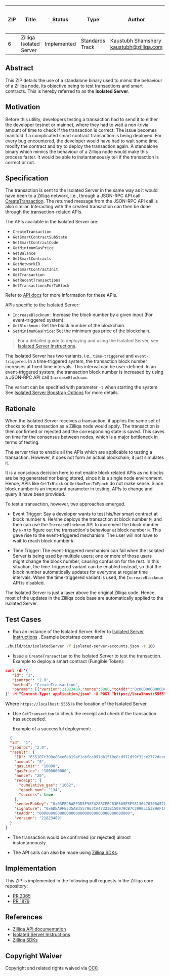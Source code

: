 |  ZIP | Title | Status| Type | Author | Created (yyyy-mm-dd) | Updated (yyyy-mm-dd)|
|--|--|--|--| -- | -- | -- |
| 6  | Zilliqa Isolated Server | Implemented | Standards Track  | Kaustubh Shamshery <kaustubh@zilliqa.com>| 2020-05-06 | 2020-07-01 |

## Abstract

This ZIP details the use of a standalone binary used to mimic the behaviour of a Zilliqa node, its objective being to test transactions and smart contracts. This is hereby referred to as the **Isolated Server**.

## Motivation

Before this utility, developers testing a transaction had to send it to either the developer testnet or mainnet, where they had to wait a non-trivial amount of time to check if the transaction is correct. The issue becomes manifold if a complicated smart contract transaction is
being deployed. For every bug encountered, the developer would have had to wait some time, modify the contract and try to deploy the transaction again. A standalone binary which mimics the behaviour of a Zilliqa node would make this process faster. It would be able to instantaneously tell if the transaction is correct or not.

## Specification

The transaction is sent to the Isolated Server in the same way as it would have been to a Zilliqa network, i.e., through a JSON-RPC API call [CreateTransaction](https://apidocs.zilliqa.com/#createtransaction). The returned message from the JSON-RPC API call is also similar. Interacting with the created transaction can then be done through the transaction-related APIs.

The APIs available in the Isolated Server are:

* `CreateTransaction`
* `GetSmartContractSubState`
* `GetSmartContractCode`
* `GetMinimumGasPrice`
* `GetBalance`
* `GetSmartContracts`
* `GetNetworkID`
* `GetSmartContractInit`
* `GetTransaction`
* `GetRecentTransactions`
* `GetTransactionsForTxBlock`

Refer to [API docs](https://apidocs.zilliqa.com) for more information for these APIs.

APIs specific to the Isolated Server:

* `IncreaseBlocknum` : Increase the block number by a given input (For event-triggered system).
* `GetBlocknum` : Get the block number of the blockchain.
* `SetMinimumGasPrice`: Set the minimum gas price of the blockchain.

> For a detailed guide to deploying and using the Isolated Server, see [Isolated Server Instructions](https://github.com/Zilliqa/Zilliqa/blob/master/ISOLATED_SERVER_setup.md).

The Isolated Server has two variants, i.e., `time-triggered` and `event-triggered`.
In a time-triggered system, the transaction block number increases at fixed time intervals. This interval can be user-defined.
In an event-triggered system, the transaction block number is increased by using a JSON-RPC API call `IncreaseBlocknum`.

The variant can be specified with parameter `-t` when starting the system. See [Isolated Server Boostrap Options](https://github.com/Zilliqa/Zilliqa/blob/master/ISOLATED_SERVER_setup.md#bootstrap-options) for more details.

## Rationale

When the Isolated Server receives a transaction, it applies the same set of checks to the transaction as a Zilliqa node would apply. The transaction is then confirmed or rejected and the corresponding state is saved. This saves on time for the consensus between nodes, which is a major bottleneck in terms of testing.

The server tries to enable all the APIs which are applicable to testing a transaction. However, it does not form an actual blockchain; it just simulates it.

It is a conscious decision here to not enable block related APIs as no blocks are being generated nor being stored, since it is a single node environment. Hence, APIs like `GetTxBlock` or `GetNumTxnsTxEpoch` do not make sense. Since block number is an important parameter in testing, APIs to change and query it have been provided.

To test a transaction, however, two approaches emerged.

* Event Trigger: Say a developer wants to test his/her smart contract at block number `N`. He/she deploys the transaction at block number `M`, and then can use the `IncreaseBlocknum` API to increment the block number by
`N-M` to figure out the transaction's behaviour at block number `N`. This gave rise to the event-triggered mechanism. The user will not have to wait to reach block number `N`.

* Time Trigger: The event-triggered mechanism can fail when the Isolated Server is being used by multiple users; one or more of those users might change the block number, causing confusion for the rest. In this situation, the time-triggered variant can be enabled instead, so that the block number automatically updates for everyone at regular time intervals. When the time-triggered variant is used, the `IncreaseBlocknum` API is disabled.

The Isolated Server is just a layer above the original Zilliqa code. Hence, most of the updates in the Zilliqa code base are automatically applied to the Isolated Server.

## Test Cases

- Run an instance of the Isolated Server. Refer to [Isolated Server Instructions](https://github.com/Zilliqa/Zilliqa/blob/master/ISOLATED_SERVER_setup.md)
. Example bootstrap command:

```bash
./build/bin/isolatedServer -f isolated-server-accounts.json -t 100
```

- Issue a `CreateTransaction` to the Isolated Server to test the transaction. Example to deploy a smart contract (Fungible Token):

 ```json
curl -d '{
    "id": "1",
    "jsonrpc": "2.0",
    "method": "CreateTransaction",
    "params": [{"version":21823489,"nonce":3980,"toAddr":"0x0000000000000000000000000000000000000000","amount":"0","pubKey":"0246e7178dc8253201101e18fd6f6eb9972451d121fc57aa2a06dd5c111e58dc6a","gasPrice":"1000000000","gasLimit":"10000","code":"scilla_version 0\n\n(* This contract implements a fungible token interface a la ERC20.*)\n\n(***************************************************)\n(*               Associated library                *)\n(***************************************************)\nlibrary FungibleToken\n\nlet min_int =\n  fun (a : Uint128) =\u003e fun (b : Uint128) =\u003e\n  let alt = builtin lt a b in\n  match alt with\n  | True =\u003e\n    a\n  | False =\u003e\n    b\n  end\n\nlet le_int =\n  fun (a : Uint128) =\u003e fun (b : Uint128) =\u003e\n    let x = builtin lt a b in\n    match x with\n    | True =\u003e True\n    | False =\u003e\n      let y = builtin eq a b in\n      match y with\n      | True =\u003e True\n      | False =\u003e False\n      end\n    end\n\n\n(***************************************************)\n(*             The contract definition             *)\n(***************************************************)\n\ncontract FungibleToken\n(owner : ByStr20,\n total_tokens : Uint128,\n decimals : Uint32,\n name : String,\n symbol : String)\n\n(* Initial balance is not stated explicitly: it's initialized when creating the contract. *)\n\nfield balances : Map ByStr20 Uint128 =\n  let m = Emp ByStr20 Uint128 in\n    builtin put m owner total_tokens\nfield allowed : Map ByStr20 (Map ByStr20 Uint128) = Emp ByStr20 (Map ByStr20 Uint128)\n\ntransition BalanceOf (tokenOwner : ByStr20)\n  bal \u003c- balances[tokenOwner];\n  match bal with\n  | Some v =\u003e\n\te = {_eventname : \"BalanceOf\"; address : tokenOwner; balance : v};\n\tevent e\n  | None =\u003e\n\te = {_eventname : \"BalanceOf\"; address : tokenOwner; balance : Uint128 0};\n    event e\n  end\nend\n\ntransition TotalSupply ()\n  e = {_eventname : \"TotalSupply\"; caller : _sender; balance : total_tokens};\n  event e\nend\n\ntransition Transfer (to : ByStr20, tokens : Uint128)\n  bal \u003c- balances[_sender];\n  match bal with\n  | Some b =\u003e\n    can_do = le_int tokens b;\n    match can_do with\n    | True =\u003e\n      (* subtract tokens from _sender and add it to \"to\" *)\n      new_sender_bal = builtin sub b tokens;\n      balances[_sender] := new_sender_bal;\n\n      (* Adds tokens to \"to\" address *)\n      to_bal \u003c- balances[to];\n      new_to_bal = match to_bal with\n      | Some x =\u003e builtin add x tokens\n      | None =\u003e tokens\n      end;\n\n  \t  balances[to] := new_to_bal;\n      e = {_eventname : \"TransferSuccess\"; sender : _sender; recipient : to; amount : tokens};\n      event e\n    | False =\u003e\n      (* balance not sufficient. *)\n      e = {_eventname : \"TransferFailure\"; sender : _sender; recipient : to; amount : Uint128 0};\n      event e\n    end\n  | None =\u003e\n    (* no balance record, can't transfer *)\n  \te = {_eventname : \"TransferFailure\"; sender : _sender; recipient : to; amount : Uint128 0};\n    event e\n  end\nend\n\ntransition TransferFrom (from : ByStr20, to : ByStr20, tokens : Uint128)\n  bal \u003c- balances[from];\n  (* Check if _sender has been authorized by \"from\" *)\n  sender_allowed_from \u003c- allowed[from][_sender];\n  match bal with\n  | Some a =\u003e\n    match sender_allowed_from with\n    | Some b =\u003e\n        (* We can only transfer the minimum of available or authorized tokens *)\n        t = min_int a b;\n        can_do = le_int tokens t;\n        match can_do with\n        | True =\u003e\n            (* tokens is what we should subtract from \"from\" and add to \"to\" *)\n            new_from_bal = builtin sub a tokens;\n            balances[from] := new_from_bal;\n            to_bal \u003c- balances[to];\n            match to_bal with\n            | Some tb =\u003e\n                new_to_bal = builtin add tb tokens;\n                balances[to] := new_to_bal\n            | None =\u003e\n                (* \"to\" has no balance. So just set it to tokens *)\n                balances[to] := tokens\n            end;\n            (* reduce \"allowed\" by \"tokens\" *)\n            new_allowed = builtin sub b tokens;\n            allowed[from][_sender] := new_allowed;\n            e = {_eventname : \"TransferFromSuccess\"; sender : from; recipient : to; amount : tokens};\n            event e\n        | False =\u003e\n            e = {_eventname : \"TransferFromFailure\"; sender : from; recipient : to; amount : Uint128 0};\n            event e\n        end\n    | None =\u003e\n        e = {_eventname : \"TransferFromFailure\"; sender : from; recipient : to; amount : Uint128 0};\n        event e\n    end\n  | None =\u003e\n\te = {_eventname : \"TransferFromFailure\"; sender : from; recipient : to; amount : Uint128 0};\n\tevent e\n  end\nend\n\ntransition Approve (spender : ByStr20, tokens : Uint128)\n  allowed[_sender][spender] := tokens;\n  e = {_eventname : \"ApproveSuccess\"; approver : _sender; spender : spender; amount : tokens};\n  event e\nend\n\ntransition Allowance (tokenOwner : ByStr20, spender : ByStr20)\n  spender_allowance \u003c- allowed[tokenOwner][spender];\n  match spender_allowance with\n  | Some n =\u003e\n      e = {_eventname : \"Allowance\"; owner : tokenOwner; spender : spender; amount : n};\n      event e\n  | None =\u003e\n      e = {_eventname : \"Allowance\"; owner : tokenOwner; spender : spender; amount : Uint128 0};\n      event e\n  end\nend","data":"[{\"vname\":\"_scilla_version\",\"type\":\"Uint32\",\"value\":\"0\"},{\"vname\":\"owner\",\"type\":\"ByStr20\",\"value\":\"0x9bfec715a6bd658fcb62b0f8cc9bfa2ade71434a\"},{\"vname\":\"total_tokens\",\"type\":\"Uint128\",\"value\":\"1000000000\"},{\"vname\":\"decimals\",\"type\":\"Uint32\",\"value\":\"0\"},{\"vname\":\"name\",\"type\":\"String\",\"value\":\"BobCoin\"},{\"vname\":\"symbol\",\"type\":\"String\",\"value\":\"BOB\"}]","signature":"dea51a6af3300ec320a1c8152ddbdf90a71d88b769dafedeb738d5843016c6ce39cb9f10e563e658f520f5747b23d60af6ac15baad7655f7de0441fa338be501","priority":false}]
}' -H "Content-Type: application/json" -X POST "https://localhost:5555"

```

Where `https://localhost:5555` is the location of the Isolated Server.

- Use `GetTransaction` to check the receipt and check if the transaction has succeeded.

  Example of a successful deployment:

```json
  {
  "id": "1",
  "jsonrpc": "2.0",
  "result": {
    "ID": "655107c300e86ee6e819af1cbfce097db1510e8cd971d99f32ce2772dcad42f2",
    "amount": "0",
    "gasLimit": "10000",
    "gasPrice": "1000000000",
    "nonce": "20",
    "receipt": {
      "cumulative_gas": "1662",
      "epoch_num": "134",
      "success": true
    },
    "senderPubKey": "0x03EBCBAEEDD5F98F428BCEBC83E609E5F98136470708A57D61B71BF0B332200EEA",
    "signature": "0x6DEA9FE535AB3557963CA47323B150979CB7C3990515389AF18AFFDD1049ECF3C5AEB5107A64636A946E75219B9482AFE9C7E1D8E5C59D55A1A28A24C0B877B6",
    "toAddr": "0000000000000000000000000000000000000000",
    "version": "21823489"
  }
}

```

- The transaction would be confirmed (or rejected) almost instantaneously.

- The API calls can also be made using [Zilliqa SDKs](https://dev.zilliqa.com/docs/en/api-sdk).

## Implementation

This ZIP is implemented in the following pull requests in the Zilliqa core repository:

- [PR 2065](https://github.com/Zilliqa/Zilliqa/pull/2065)
- [PR 1879](https://github.com/Zilliqa/Zilliqa/pull/1987)

## References

- [Zilliqa API documentation](https://apidocs.zilliqa.com/)
- [Isolated Server Instructions](https://github.com/Zilliqa/Zilliqa/blob/master/ISOLATED_SERVER_setup.md)
- [Zilliqa SDKs](https://dev.zilliqa.com/docs/en/api-sdk)

## Copyright Waiver

Copyright and related rights waived via [CC0](https://creativecommons.org/publicdomain/zero/1.0/).
